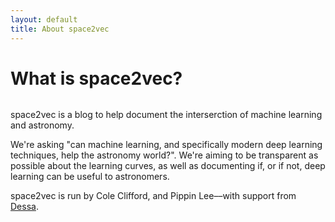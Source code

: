 ```yaml
---
layout: default
title: About space2vec
---
```


<div class="post">
	<h1 class="pageTitle">What is space2vec?</h1>
	<img src="{{ '/assets/img/header.png' | prepend: site.baseurl }}" alt="">
	<p class="intro">space2vec is a blog to help document the interserction of machine learning and astronomy.</p>
	<p>We're asking "can machine learning, and specifically modern deep learning techniques, help the astronomy world?". We're aiming to be transparent as possible about the learning curves, as well as documenting if, or if not, deep learning can be useful to astronomers.</p>
	<p>space2vec is run by Cole Clifford, and Pippin Lee––with support from <a href="http://dessa.com" target="_blank">Dessa</a>.</p>
</div>
